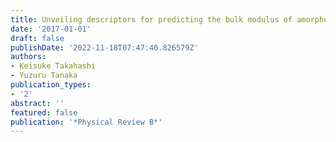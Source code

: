 ```yaml
---
title: Unveiling descriptors for predicting the bulk modulus of amorphous carbon
date: '2017-01-01'
draft: false
publishDate: '2022-11-18T07:47:40.826579Z'
authors:
- Keisuke Takahashi
- Yuzuru Tanaka
publication_types:
- '2'
abstract: ''
featured: false
publication: '*Physical Review B*'
---
```


